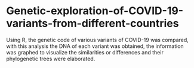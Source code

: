 # Genetic-exploration-of-COVID-19-variants-from-different-countries
Using R, the genetic code of various variants of COVID-19 was compared, with this analysis the DNA of each variant was obtained, the information was graphed to visualize the similarities or differences and their phylogenetic trees were elaborated.
